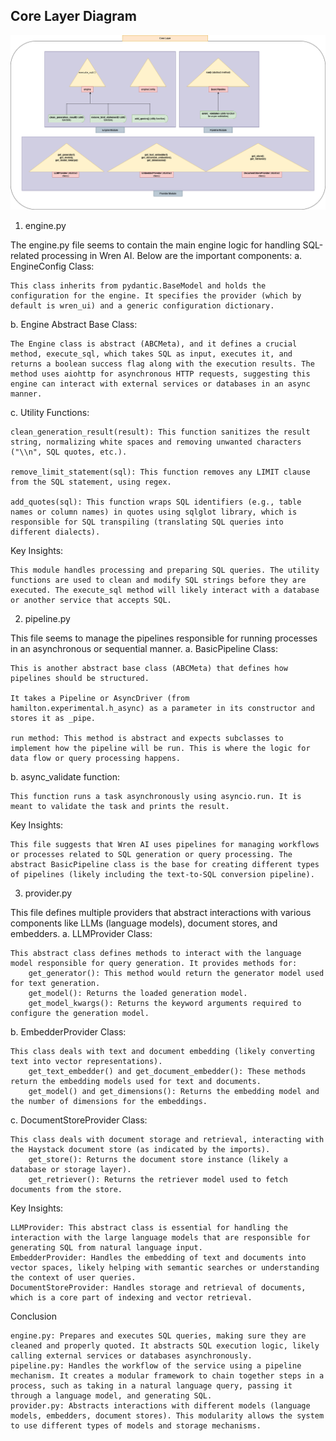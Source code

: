 ## Core Layer Diagram

![Core Layer Architecture](/docs/Core_Layer_Architecture.png)
1. engine.py

The engine.py file seems to contain the main engine logic for handling SQL-related processing in Wren AI. Below are the important components:
a. EngineConfig Class:

    This class inherits from pydantic.BaseModel and holds the configuration for the engine. It specifies the provider (which by default is wren_ui) and a generic configuration dictionary.

b. Engine Abstract Base Class:

    The Engine class is abstract (ABCMeta), and it defines a crucial method, execute_sql, which takes SQL as input, executes it, and returns a boolean success flag along with the execution results. The method uses aiohttp for asynchronous HTTP requests, suggesting this engine can interact with external services or databases in an async manner.

c. Utility Functions:

    clean_generation_result(result): This function sanitizes the result string, normalizing white spaces and removing unwanted characters ("\\n", SQL quotes, etc.).

    remove_limit_statement(sql): This function removes any LIMIT clause from the SQL statement, using regex.

    add_quotes(sql): This function wraps SQL identifiers (e.g., table names or column names) in quotes using sqlglot library, which is responsible for SQL transpiling (translating SQL queries into different dialects).

Key Insights:

    This module handles processing and preparing SQL queries. The utility functions are used to clean and modify SQL strings before they are executed. The execute_sql method will likely interact with a database or another service that accepts SQL.

2. pipeline.py

This file seems to manage the pipelines responsible for running processes in an asynchronous or sequential manner.
a. BasicPipeline Class:

    This is another abstract base class (ABCMeta) that defines how pipelines should be structured.

    It takes a Pipeline or AsyncDriver (from hamilton.experimental.h_async) as a parameter in its constructor and stores it as _pipe.

    run method: This method is abstract and expects subclasses to implement how the pipeline will be run. This is where the logic for data flow or query processing happens.

b. async_validate function:

    This function runs a task asynchronously using asyncio.run. It is meant to validate the task and prints the result.

Key Insights:

    This file suggests that Wren AI uses pipelines for managing workflows or processes related to SQL generation or query processing. The abstract BasicPipeline class is the base for creating different types of pipelines (likely including the text-to-SQL conversion pipeline).

3. provider.py

This file defines multiple providers that abstract interactions with various components like LLMs (language models), document stores, and embedders.
a. LLMProvider Class:

    This abstract class defines methods to interact with the language model responsible for query generation. It provides methods for:
        get_generator(): This method would return the generator model used for text generation.
        get_model(): Returns the loaded generation model.
        get_model_kwargs(): Returns the keyword arguments required to configure the generation model.

b. EmbedderProvider Class:

    This class deals with text and document embedding (likely converting text into vector representations).
        get_text_embedder() and get_document_embedder(): These methods return the embedding models used for text and documents.
        get_model() and get_dimensions(): Returns the embedding model and the number of dimensions for the embeddings.

c. DocumentStoreProvider Class:

    This class deals with document storage and retrieval, interacting with the Haystack document store (as indicated by the imports).
        get_store(): Returns the document store instance (likely a database or storage layer).
        get_retriever(): Returns the retriever model used to fetch documents from the store.

Key Insights:

    LLMProvider: This abstract class is essential for handling the interaction with the large language models that are responsible for generating SQL from natural language input.
    EmbedderProvider: Handles the embedding of text and documents into vector spaces, likely helping with semantic searches or understanding the context of user queries.
    DocumentStoreProvider: Handles storage and retrieval of documents, which is a core part of indexing and vector retrieval.

Conclusion

    engine.py: Prepares and executes SQL queries, making sure they are cleaned and properly quoted. It abstracts SQL execution logic, likely calling external services or databases asynchronously.
    pipeline.py: Handles the workflow of the service using a pipeline mechanism. It creates a modular framework to chain together steps in a process, such as taking in a natural language query, passing it through a language model, and generating SQL.
    provider.py: Abstracts interactions with different models (language models, embedders, document stores). This modularity allows the system to use different types of models and storage mechanisms.